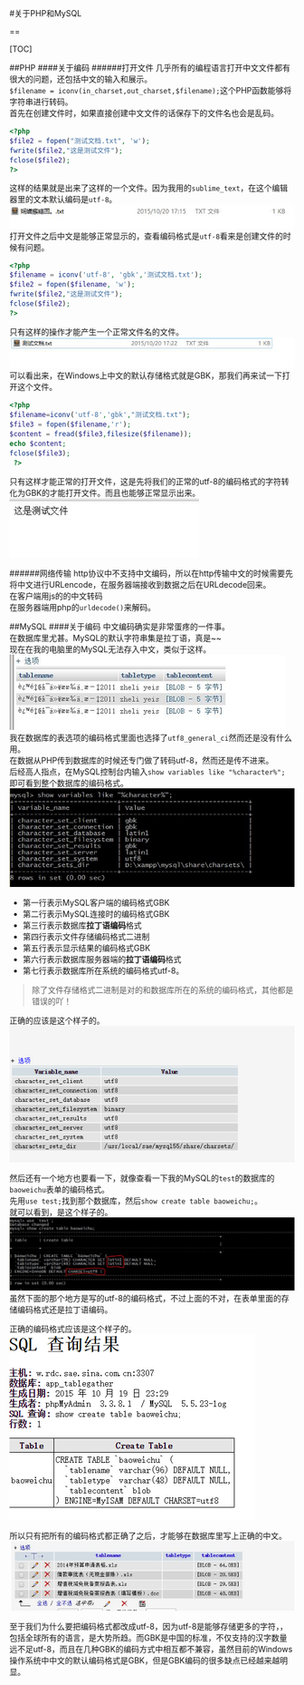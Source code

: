 #关于PHP和MySQL

==

[TOC]

##PHP
####关于编码
######打开文件
几乎所有的编程语言打开中文文件都有很大的问题，还包括中文的输入和展示。  
`$filename = iconv(in_charset,out_charset,$filename);`这个PHP函数能够将字符串进行转码。   
首先在创建文件时，如果直接创建中文文件的话保存下的文件名也会是乱码。   
```php
<?php
$file2 = fopen("测试文档.txt", 'w');
fwrite($file2,"这是测试文件");
fclose($file2);
?>
```
这样的结果就是出来了这样的一个文件。因为我用的`sublime_text`，在这个编辑器里的文本默认编码是`utf-8`。   
![PHP_create](PHP_create.jpg)   
打开文件之后中文是能够正常显示的，查看编码格式是`utf-8`看来是创建文件的时候有问题。   
```php
<?php 	
$filename = iconv('utf-8', 'gbk','测试文档.txt');
$file2 = fopen($filename, 'w');
fwrite($file2,"这是测试文件");
fclose($file2);
?>
```
只有这样的操作才能产生一个正常文件名的文件。   
![PHP_create2](PHP_create2.jpg)   
可以看出来，在Windows上中文的默认存储格式就是GBK，那我们再来试一下打开这个文件。
```php
<?php
$filename=iconv('utf-8','gbk',"测试文档.txt");
$file3 = fopen($filename,'r');
$content = fread($file3,filesize($filename));
echo $content;
fclose($file3);
 ?>
```
只有这样才能正常的打开文件，这是先将我们的正常的utf-8的编码格式的字符转化为GBK的才能打开文件。而且也能够正常显示出来。   
![PHP_file](PHP_file.jpg)  

######网络传输
http协议中不支持中文编码，所以在http传输中文的时候需要先将中文进行URLencode，在服务器端接收到数据之后在URLdecode回来。   
在客户端用js的的中文转码   
在服务器端用php的`urldecode()`来解码。   

##MySQL
####关于编码
中文编码确实是非常蛋疼的一件事。  
在数据库里尤甚。MySQL的默认字符串集是拉丁语，真是~~  
现在在我的电脑里的MySQL无法存入中文，类似于这样。  
![MySQL_ERROR](MySQL_ERROR1.jpg)  
我在数据库的表选项的编码格式里面也选择了`utf8_general_ci`然而还是没有什么用。  
在数据从PHP传到数据库的时候还专门做了转码utf-8，然而还是传不进来。  
后经高人指点，在MySQL控制台内输入`show variables like "%character%";`  
即可看到整个数据库的编码格式。  
![MySQL_character](MySQL_character.jpg)  

- 第一行表示MySQL客户端的编码格式GBK
- 第二行表示MySQL连接时的编码格式GBK
- 第三行表示数据库**拉丁语编码**格式
- 第四行表示文件存储编码格式二进制
- 第五行表示显示结果的编码格式GBK
- 第六行表示数据库服务器端的**拉丁语编码**格式
- 第七行表示数据库所在系统的编码格式utf-8。

>除了文件存储格式二进制是对的和数据库所在的系统的编码格式，其他都是错误的吖！

正确的应该是这个样子的。
![MySQL_character2](MySQL_character2.jpg)

然后还有一个地方也要看一下，就像查看一下我的MySQL的`test`的数据库的`baoweichu`表单的编码格式。  
先用`use test;`找到那个数据库，然后`show create table baoweichu;`。  
就可以看到，是这个样子的。  
![MySQL_database](MySQL_database.jpg)  
虽然下面的那个地方是写的utf-8的编码格式，不过上面的不对，在表单里面的存储编码格式还是拉丁语编码。  

正确的编码格式应该是这个样子的。  
![MySQL_database2](MySQL_database2.jpg)

所以只有把所有的编码格式都正确了之后，才能够在数据库里写上正确的中文。  
![MySQL_right](MySQL_right.jpg)

至于我们为什么要把编码格式都改成utf-8，因为utf-8是能够存储更多的字符，，包括全球所有的语言，是大势所趋。而GBK是中国的标准，不仅支持的汉字数量远不足utf-8，而且在几种GBK的编码方式中相互都不兼容，虽然目前的Windows操作系统中中文的默认编码格式是GBK，但是GBK编码的很多缺点已经越来越明显。
